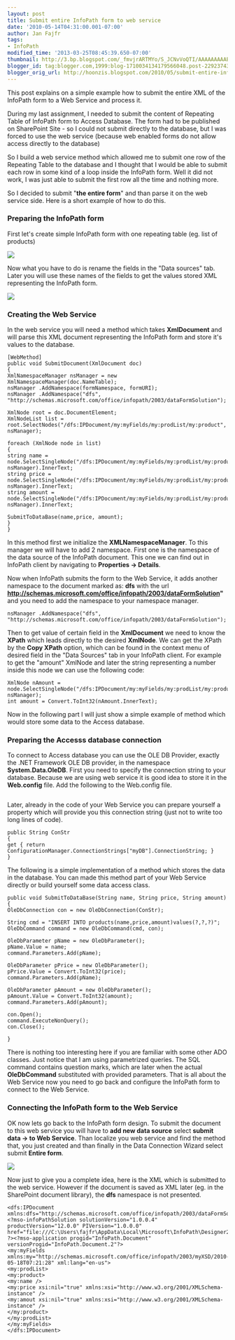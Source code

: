 ```yaml
---
layout: post
title: Submit entire InfoPath form to web service
date: '2010-05-14T04:31:00.001-07:00'
author: Jan Fajfr
tags:
- InfoPath
modified_time: '2013-03-25T08:45:39.650-07:00'
thumbnail: http://3.bp.blogspot.com/_fmvjrARTMYo/S_JCNvVoQTI/AAAAAAAAAE4/QH0Mh4JSTmA/s72-c/table.PNG
blogger_id: tag:blogger.com,1999:blog-1710034134179566048.post-2292374334378652450
blogger_orig_url: http://hoonzis.blogspot.com/2010/05/submit-entire-infopath-form-to-web.html
---
```

This post explains on a simple example how to submit the entire XML of
the InfoPath form to a Web Service and process it.

During my last assignment, I needed to submit the content of Repeating
Table of InfoPath form to Access Database.
The form had to be published on SharePoint Site - so I could not submit
directly to the database, but I was forced to use the web service
(because web enabled forms do not allow access directly to the
database)

So I build a web service method which allowed me to submit one row of
the Repeating Table to the database and I thought that I would be able
to submit each row in some kind of a loop inside the InfoPath form. Well
it did not work, I was just able to submit the first row all the time
and nothing more.

So I decided to submit "**the entire form**" and than parse it on the
web service side. Here is a short example of how to do this.

### Preparing the InfoPath form


First let's create simple InfoPath form with one repeating table (eg.
list of products)

[![](http://3.bp.blogspot.com/_fmvjrARTMYo/S_JCNvVoQTI/AAAAAAAAAE4/QH0Mh4JSTmA/s320/table.PNG)](http://3.bp.blogspot.com/_fmvjrARTMYo/S_JCNvVoQTI/AAAAAAAAAE4/QH0Mh4JSTmA/s1600/table.PNG)

Now what you have to do is rename the fields in the "Data sources" tab.
Later you will use these names of the fields to get the values stored
XML representing the InfoPath form.

[![](http://4.bp.blogspot.com/_fmvjrARTMYo/S_JCoBU3YII/AAAAAAAAAFA/21llrJgBHCs/s320/data_sources.PNG)](http://4.bp.blogspot.com/_fmvjrARTMYo/S_JCoBU3YII/AAAAAAAAAFA/21llrJgBHCs/s1600/data_sources.PNG)

### Creating the Web Service


In the web service you will need a method which takes **XmlDocument**
and will parse this XML document representing the InfoPath form and
store it's values to the database.


```
[WebMethod]
public void SubmitDocument(XmlDocument doc)
{           
XmlNamespaceManager nsManager = new XmlNamespaceManager(doc.NameTable);
nsManager .AddNamespace(formNamespace, formURI);
nsManager .AddNamespace("dfs",
"http://schemas.microsoft.com/office/infopath/2003/dataFormSolution");

XmlNode root = doc.DocumentElement;
XmlNodeList list = root.SelectNodes("/dfs:IPDocument/my:myFields/my:prodList/my:product", nsManager);

foreach (XmlNode node in list)
{
string name = node.SelectSingleNode("/dfs:IPDocument/my:myFields/my:prodList/my:product/my:name", nsManager).InnerText;
string price = node.SelectSingleNode("/dfs:IPDocument/my:myFields/my:prodList/my:product/my:price", nsManager).InnerText;
string amount = node.SelectSingleNode("/dfs:IPDocument/my:myFields/my:prodList/my:product/my:amount", nsManager).InnerText;

SubmitToDataBase(name,price, amount);
}
}
```



In this method first we initialize the **XMLNamespaceManager**. To this
manager we will have to add 2 namespace. First one is the namespace of
the data source of the InfoPath document. This one we can find out in
InfoPath client by navigating to **Properties -&gt; Details**.

Now when InfoPath submits the form to the Web Service, it adds another
namespace to the document marked as: **dfs** with the url
**http://schemas.microsoft.com/office/infopath/2003/dataFormSolution"**
and you need to add the namespace to your namespace manager.


```
nsManager .AddNamespace("dfs", "http://schemas.microsoft.com/office/infopath/2003/dataFormSolution");
```

Then to get value of certain field in the **XmlDocument** we need to know the **XPath** which leads directly to the desired **XmlNode**. We can get the XPath by the **Copy XPath** option, which can be found in the context menu of desired field in the "Data Sources" tab in your InfoPath client. For example to get the "amount" XmlNode and later the string representing a number inside this node we can use the following code:

```
XmlNode nAmount = node.SelectSingleNode("/dfs:IPDocument/my:myFields/my:prodList/my:product/my:amount", nsManager);
int amount = Convert.ToInt32(nAmount.InnerText);
```

Now in the following part I will just show a simple example of method which would store some data to the Access database.

### Preparing the Accesss database connection

To connect to Access database you can use the OLE DB Provider, exactly
the .NET Framework OLE DB provider, in the namespace
**System.Data.OleDB**. First you need to specify the connection string
to your database. Because we are using web service it is good idea to
store it in the **Web.config** file. Add the following to the Web.config
file.

```

```


Later, already in the code of your Web Service you can prepare yourself
a property which will provide you this connection string (just not to
write too long lines of code).

```
public String ConStr
{
get { return ConfigurationManager.ConnectionStrings["myDB"].ConnectionString; }
}
```


The following is a simple implementation of a method which stores the
data in the database. You can made this method part of your Web Service
directly or build yourself some data access class.

```
public void SubmitToDataBase(String name, String price, String amount)
{
OleDbConnection con = new OleDbConnection(ConStr);

String cmd = "INSERT INTO products(name,price,amount)values(?,?,?)";
OleDbCommand command = new OleDbCommand(cmd, con);

OleDbParameter pName = new OleDbParameter();
pName.Value = name;
command.Parameters.Add(pName);

OleDbParameter pPrice = new OleDbParameter();
pPrice.Value = Convert.ToInt32(price);
command.Parameters.Add(pName);

OleDbParameter pAmount = new OleDbParameter();
pAmount.Value = Convert.ToInt32(amount);
command.Parameters.Add(pAmount);

con.Open();
command.ExecuteNonQuery();
con.Close();

}
```

There is nothing too interesting here if you are familiar with some
other ADO classes. Just notice that I am using parametrized queries. The
SQL command contains question marks, which are later when the actual
**OleDbCommand** substituted with provided parameters.
That is all about the Web Service now you need to go back and configure
the InfoPath form to connect to the Web Service.

### Connecting the InfoPath form to the Web Service

OK now lets go back to the InfoPath form design. To submit the document to this web service you will have to **add new data source** select **submit data -&gt; to Web Service**. Than localize you web service and find the method that, you just created and than finally in the Data Connection Wizard select submit **Entire form**.

[![](http://4.bp.blogspot.com/_fmvjrARTMYo/S_JI_j9RQpI/AAAAAAAAAFI/rzD2R2B0AU8/s320/new_data_connection.PNG)](http://4.bp.blogspot.com/_fmvjrARTMYo/S_JI_j9RQpI/AAAAAAAAAFI/rzD2R2B0AU8/s1600/new_data_connection.PNG)

Now just to give you a complete idea, here is the XML which is submitted to the web service. However if the document is saved as XML later (eg. in the SharePoint document library), the **dfs** namespace is not presented.

```
<dfs:IPDocument xmlns:dfs="http://schemas.microsoft.com/office/infopath/2003/dataFormSolution"><?mso-infoPathSolution solutionVersion="1.0.0.4" productVersion="12.0.0" PIVersion="1.0.0.0" href="file:///C:\Users\fajfr\AppData\Local\Microsoft\InfoPath\Designer2\23fae1f325544a92\manifest.xsf" ?><?mso-application progid="InfoPath.Document" versionProgid="InfoPath.Document.2"?>
<my:myFields xmlns:my="http://schemas.microsoft.com/office/infopath/2003/myXSD/2010-05-18T07:21:28" xml:lang="en-us">
<my:prodList>
<my:product>
<my:name />
<my:price xsi:nil="true" xmlns:xsi="http://www.w3.org/2001/XMLSchema-instance" />
<my:amout xsi:nil="true" xmlns:xsi="http://www.w3.org/2001/XMLSchema-instance" />
</my:product>
</my:prodList>
</my:myFields>
</dfs:IPDocument>
```
